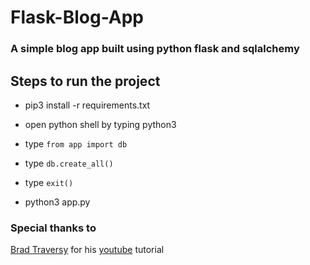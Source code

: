 # Flask-Blog-App

### A simple blog app built using python flask and sqlalchemy

## Steps to run the project

- pip3 install -r requirements.txt

- open python shell by typing python3

- type `from app import db`

- type `db.create_all()`

- type `exit()`

- python3 app.py

### Special thanks to

[Brad Traversy](https://github.com/bradtraversy) for his [youtube](https://www.youtube.com/playlist?list=PLcDxVjglvA7lwqZ4WfZyBkE0drLI9yf6U) tutorial
